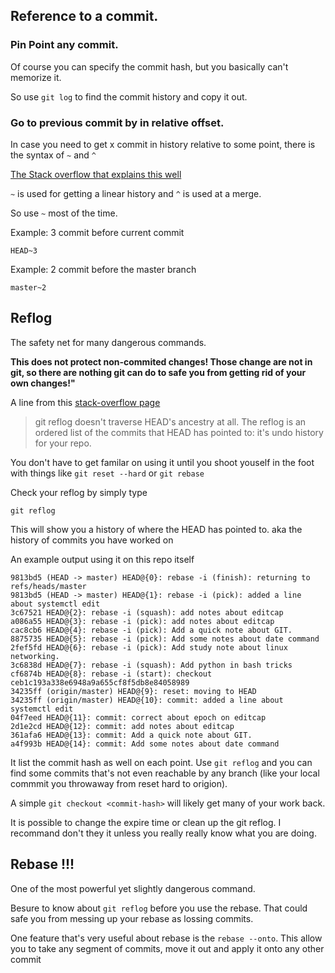 ## Reference to a commit.

### Pin Point any commit.

Of course you can specify the commit hash, but you basically can't memorize it.

So use `git log` to find the commit history and copy it out.

### Go to previous commit by in relative offset.

In case you need to get x commit in history relative to some point, there is the syntax of `~` and `^`

[The Stack overflow that explains this well](https://stackoverflow.com/questions/2221658/whats-the-difference-between-head-and-head-in-git)

`~` is used for getting a linear history and `^` is used at a merge.

So use `~` most of the time.

Example: 3 commit before current commit 

```
HEAD~3
```

Example: 2 commit before the master branch
```
master~2
```

## Reflog 

The safety net for many dangerous commands. 

**This does not protect non-commited changes! Those change are not in git, so there are nothing git can do to safe you from getting rid of your own changes!"**

A line from this [stack-overflow page](https://stackoverflow.com/questions/17857723/whats-the-difference-between-git-reflog-and-log)
> git reflog doesn't traverse HEAD's ancestry at all. The reflog is an ordered list of the commits that HEAD has pointed to: it's undo history for your repo.

You don't have to get familar on using it until you shoot youself in the foot with things like `git reset --hard` or `git rebase` 

Check your reflog by simply type 
```
git reflog
```

This will show you a history of where the HEAD has pointed to. aka the history of commits you have worked on

An example output using it on this repo itself 

```
9813bd5 (HEAD -> master) HEAD@{0}: rebase -i (finish): returning to refs/heads/master
9813bd5 (HEAD -> master) HEAD@{1}: rebase -i (pick): added a line about systemctl edit
3c67521 HEAD@{2}: rebase -i (squash): add notes about editcap
a086a55 HEAD@{3}: rebase -i (pick): add notes about editcap
cac8cb6 HEAD@{4}: rebase -i (pick): Add a quick note about GIT.
8875735 HEAD@{5}: rebase -i (pick): Add some notes about date command
2fef5fd HEAD@{6}: rebase -i (pick): Add study note about linux networking.
3c6838d HEAD@{7}: rebase -i (squash): Add python in bash tricks
cf6874b HEAD@{8}: rebase -i (start): checkout ceb1c193a338e6948a9a655cf8f5db8e84058989
34235ff (origin/master) HEAD@{9}: reset: moving to HEAD
34235ff (origin/master) HEAD@{10}: commit: added a line about systemctl edit
04f7eed HEAD@{11}: commit: correct about epoch on editcap
2d1e2cd HEAD@{12}: commit: add notes about editcap
361afa6 HEAD@{13}: commit: Add a quick note about GIT.
a4f993b HEAD@{14}: commit: Add some notes about date command
```

It list the commit hash as well on each point. Use `git reflog` and you can find some commits that's not even reachable by any branch (like your local commmit you throwaway from reset hard to origion).

A simple `git checkout <commit-hash>` will likely get many of your work back.

It is possible to change the expire time or clean up the git reflog. I recommand don't they it unless you really really know what you are doing.

## Rebase !!!

One of the most powerful yet slightly dangerous command. 

Besure to know about `git reflog` before you use the rebase. That could safe you from messing up your rebase as lossing commits.

One feature that's very useful about rebase is the `rebase --onto`. This allow you to take any segment of commits, move it out and apply it onto any other commit 